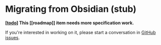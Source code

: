 # Migrating from Obsidian (stub)

**[[todo]] This [[roadmap]] item needs more specification work.**

If you're interested in working on it, please start a conversation in [GitHub issues](https://github.com/foambubble/foam/issues).

[todo]: ../../todo.md "Todo"


[//begin]: # "Autogenerated link references for markdown compatibility"
[todo]: ../../todo.md "Todo"
[//end]: # "Autogenerated link references"